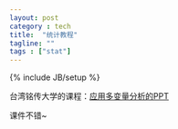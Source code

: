 ```yaml
---
layout: post
category : tech
title:  "统计教程"
tagline: ""
tags : ["stat"] 
---
```

{% include JB/setup %}

台湾铭传大学的课程：[应用多变量分析的PPT](http://www.mcu.edu.tw/department/management/stat/ch_web/etea/etea_Applied-Multivariate-Data-Analysis.html)

课件不错~
